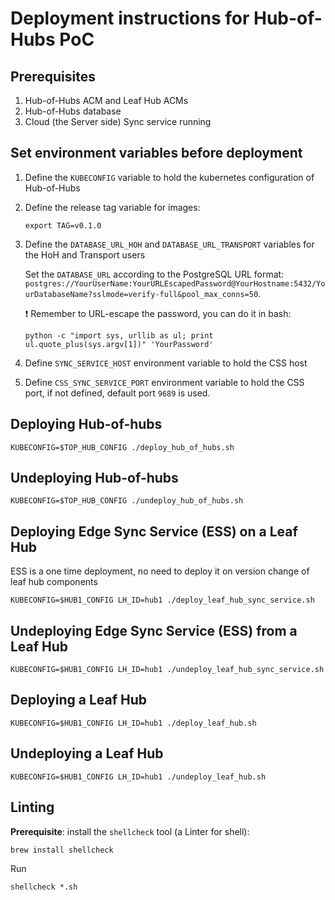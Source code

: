 # Deployment instructions for Hub-of-Hubs PoC

## Prerequisites

1. Hub-of-Hubs ACM and Leaf Hub ACMs
1. Hub-of-Hubs database
1. Cloud (the Server side) Sync service running

##  Set environment variables before deployment

1.  Define the `KUBECONFIG` variable to hold the kubernetes configuration of Hub-of-Hubs

1.  Define the release tag variable for images:

    ```
    export TAG=v0.1.0
    ```

1.  Define the `DATABASE_URL_HOH` and `DATABASE_URL_TRANSPORT` variables for the HoH and Transport users

    Set the `DATABASE_URL` according to the PostgreSQL URL format: `postgres://YourUserName:YourURLEscapedPassword@YourHostname:5432/YourDatabaseName?sslmode=verify-full&pool_max_conns=50`.

    :exclamation: Remember to URL-escape the password, you can do it in bash:

    ```
    python -c "import sys, urllib as ul; print ul.quote_plus(sys.argv[1])" 'YourPassword'
    ```

1.  Define `SYNC_SERVICE_HOST` environment variable to hold the CSS host
1.  Define `CSS_SYNC_SERVICE_PORT` environment variable to hold the CSS port, if not defined, default port `9689` is used.

## Deploying Hub-of-hubs

```
KUBECONFIG=$TOP_HUB_CONFIG ./deploy_hub_of_hubs.sh
```

## Undeploying Hub-of-hubs

```
KUBECONFIG=$TOP_HUB_CONFIG ./undeploy_hub_of_hubs.sh
```

## Deploying Edge Sync Service (ESS) on a Leaf Hub

ESS is a one time deployment, no need to deploy it on version change of leaf hub components

```
KUBECONFIG=$HUB1_CONFIG LH_ID=hub1 ./deploy_leaf_hub_sync_service.sh
```

## Undeploying Edge Sync Service (ESS) from a Leaf Hub

```
KUBECONFIG=$HUB1_CONFIG LH_ID=hub1 ./undeploy_leaf_hub_sync_service.sh
```

## Deploying a Leaf Hub

```
KUBECONFIG=$HUB1_CONFIG LH_ID=hub1 ./deploy_leaf_hub.sh
```

## Undeploying a Leaf Hub

```
KUBECONFIG=$HUB1_CONFIG LH_ID=hub1 ./undeploy_leaf_hub.sh
```

## Linting

**Prerequisite**: install the `shellcheck` tool (a Linter for shell):

```
brew install shellcheck
```

Run
```
shellcheck *.sh
```
